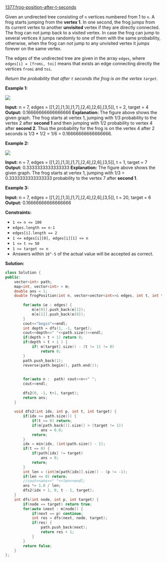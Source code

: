 [1377.frog-position-after-t-seconds](https://leetcode.com/problems/frog-position-after-t-seconds/)  

Given an undirected tree consisting of `n` vertices numbered from 1 to `n`. A frog starts jumping from the **vertex 1**. In one second, the frog jumps from its current vertex to another **unvisited** vertex if they are directly connected. The frog can not jump back to a visited vertex. In case the frog can jump to several vertices it jumps randomly to one of them with the same probability, otherwise, when the frog can not jump to any unvisited vertex it jumps forever on the same vertex. 

The edges of the undirected tree are given in the array `edges`, where `edges[i] = [fromi, toi]` means that exists an edge connecting directly the vertices `fromi` and `toi`.

_Return the probability that after `t` seconds the frog is on the vertex `target`._

**Example 1:**

![](https://assets.leetcode.com/uploads/2020/02/20/frog_2.png)

**Input:** n = 7, edges = \[\[1,2\],\[1,3\],\[1,7\],\[2,4\],\[2,6\],\[3,5\]\], t = 2, target = 4
**Output:** 0.16666666666666666 
**Explanation:** The figure above shows the given graph. The frog starts at vertex 1, jumping with 1/3 probability to the vertex 2 after **second 1** and then jumping with 1/2 probability to vertex 4 after **second 2**. Thus the probability for the frog is on the vertex 4 after 2 seconds is 1/3 \* 1/2 = 1/6 = 0.16666666666666666. 

**Example 2:**

**![](https://assets.leetcode.com/uploads/2020/02/20/frog_3.png)**

**Input:** n = 7, edges = \[\[1,2\],\[1,3\],\[1,7\],\[2,4\],\[2,6\],\[3,5\]\], t = 1, target = 7
**Output:** 0.3333333333333333
**Explanation:** The figure above shows the given graph. The frog starts at vertex 1, jumping with 1/3 = 0.3333333333333333 probability to the vertex 7 after **second 1**. 

**Example 3:**

**Input:** n = 7, edges = \[\[1,2\],\[1,3\],\[1,7\],\[2,4\],\[2,6\],\[3,5\]\], t = 20, target = 6
**Output:** 0.16666666666666666

**Constraints:**

*   `1 <= n <= 100`
*   `edges.length == n-1`
*   `edges[i].length == 2`
*   `1 <= edges[i][0], edges[i][1] <= n`
*   `1 <= t <= 50`
*   `1 <= target <= n`
*   Answers within `10^-5` of the actual value will be accepted as correct.  



**Solution:**  

```cpp
class Solution {
public:
    vector<int> path;
    map<int, vector<int> > m;
    double ans = 1;
    double frogPosition(int n, vector<vector<int>>& edges, int t, int target) {
        
        for(auto &e : edges) {
            m[e[0]].push_back(e[1]);
            m[e[1]].push_back(e[0]);
        }
        cout<<"begin"<<endl;
        int depth = dfs(1, -1, target);
        cout<<depth<<" "<<path.size()<<endl;
        if(depth > t + 1) return 0;
        if(depth < t + 1 ) {
            if( m[target].size() - (t != 1) != 0)
                return 0;
        }
        path.push_back(1);
        reverse(path.begin(), path.end());
        
        
        for(auto n :  path) cout<<n<<" ";
        cout<<endl;
        
        dfs2(0, -1, t+1, target);
        return ans;
    }
    
    void dfs2(int idx, int p, int t, int target) {
        if(idx >= path.size()) {
            if(t == 0) return;
            if(m[path.back()].size() > (target != 1))
                ans = 0.0;
            return;
        }
        idx = min(idx, (int)path.size() - 1);
        if(t == 0) {
            if(path[idx] != target)
                ans = 0;
            return;
        }
        int len = (int)m[path[idx]].size() - (p != -1);
        if(len <= 0) return;
        //cout<<ans<<" "<<len<<endl;
        ans *= 1.0 / len;
        dfs2(idx + 1, 0, t - 1, target);
    }
    int dfs(int node, int p, int target) {
        if(node == target) return true;
        for(auto &next : m[node]) {
            if(next == p) continue;
            int res = dfs(next, node, target);
            if(res) {
                path.push_back(next);
                return res + 1;
            }
        }
        return false;
    }
};
```
      